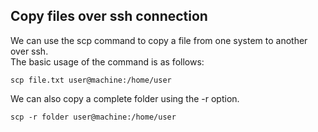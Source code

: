 ## Copy files over ssh connection

We can use the scp command to copy a file from one system to another over ssh.  
The basic usage of the command is as follows:

```
scp file.txt user@machine:/home/user
```

We can also copy a complete folder using the -r option.

```
scp -r folder user@machine:/home/user
```
